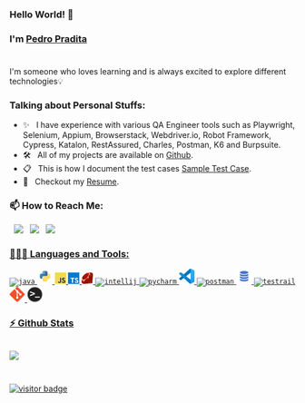 ### Hello World! 👋
### I'm [Pedro Pradita](https://github.com/pedropradita/)
#
<!--
**pedropradita/pedropradita** is a ✨ _special_ ✨ repository because its `README.md` (this file) appears on your GitHub profile.

Here are some ideas to get you started:

- 🔭 I’m currently working on ...
- 🌱 I’m currently learning ...
- 👯 I’m looking to collaborate on ...
- 🤔 I’m looking for help with ...
- 💬 Ask me about ...
- 📫 How to reach me: ...
- 😄 Pronouns: ...
- ⚡ Fun fact: ...
-->
I'm someone who loves learning and is always excited to explore different technologies💡

### Talking about Personal Stuffs:

- ✨ &nbsp; I have experience with various QA Engineer tools such as Playwright, Selenium, Appium, Browserstack, Webdriver.io, Robot Framework, Cypress, Katalon, RestAssured, Charles, Postman, K6 and Burpsuite.
- 🛠 &nbsp; All of my projects are available on [Github](https://github.com/pedropradita).
- 📋 &nbsp; This is how I document the test cases [Sample Test Case](https://docs.google.com/spreadsheets/d/145w4UgU6nT3DtN8yX1hEN7K1Df2hgDu1TsHoKhnq6Qo/edit?usp=sharing).
- 📝 &nbsp; Checkout my [Resume](https://drive.google.com/file/d/1qIvd_uKFaMQO1L7iay2bUWV2reoSWQyd/view?usp=sharing).

### 📫 How to Reach Me:
  
&nbsp; [<img src="https://img.icons8.com/color/48/000000/linkedin.png" width="3.5%"/>](https://www.linkedin.com/in/pedro-pradita) 
&nbsp; [<img src="https://avatars.githubusercontent.com/u/11737042?s=200&v=4" width="3.5%"/>](https://www.upwork.com/freelancers/~0194f4e1f9630b310b) 
&nbsp;  <a href="mailto:pedro.pradita.s@gmail.com"> <img src="https://img.icons8.com/fluent/48/000000/gmail.png" width="3.5%"/>

### 👨🏻‍💻 Languages and Tools:

<code><img height="27" src="https://external-content.duckduckgo.com/iu/?u=https%3A%2F%2Ftse1.mm.bing.net%2Fth%3Fid%3DOIP.g0g4Iv6bkPE_9MPmEJApZwAAAA%26pid%3DApi&f=1&ipt=fe25f8e7cc1c13fa8e889c1f5f2a69c8eb580fcb4feeee16e982a2de66845166&ipo=images" alt="java"></code>
<code><img height="27" src="https://raw.githubusercontent.com/github/explore/80688e429a7d4ef2fca1e82350fe8e3517d3494d/topics/python/python.png" alt="python"></code>
<code><img height="20" src="https://raw.githubusercontent.com/github/explore/80688e429a7d4ef2fca1e82350fe8e3517d3494d/topics/javascript/javascript.png"></code>
<code><img height="20" src="https://raw.githubusercontent.com/github/explore/main/topics/typescript/typescript.png"></code>
<code><img height="20" src="https://raw.githubusercontent.com/github/explore/main/topics/ruby/ruby.png"></code>
<code><img height="27" src="https://external-content.duckduckgo.com/iu/?u=https%3A%2F%2Ftse1.mm.bing.net%2Fth%3Fid%3DOIP.mIZeBtd_rKMrPhGN8RkEngHaHa%26pid%3DApi&f=1&ipt=3751ff3e624aa1fbe72144188e4819aa77088e286cee8aa97aa97bfd0bcd62c3&ipo=images" alt="intellij"></code>
<code><img height="27" src="https://external-content.duckduckgo.com/iu/?u=https%3A%2F%2Ftse4.mm.bing.net%2Fth%3Fid%3DOIP.pIi0CfGswG8JLy2f1w6dLQHaHa%26pid%3DApi&f=1&ipt=3a4f744d7f8cf734b0f62ae8564112fbc01d29cf35cc469aa1d1d413d7c31c4c&ipo=images" alt="pycharm"></code>
<code><img height="27" src="https://raw.githubusercontent.com/github/explore/main/topics/visual-studio-code/visual-studio-code.png"></code>
<code><img height="27" src="https://external-content.duckduckgo.com/iu/?u=https%3A%2F%2Ftse3.explicit.bing.net%2Fth%3Fid%3DOIP.TSYkzzNU-MdIIlEnxuZpGQHaHa%26pid%3DApi&f=1&ipt=6f14c8a6aa42a835b9133b7a8c23ce9e21b7fedb6b0b167632fcc3e4f8d59fc7&ipo=images" alt="postman"></code>
<code><img height="27" src="https://raw.githubusercontent.com/github/explore/80688e429a7d4ef2fca1e82350fe8e3517d3494d/topics/sql/sql.png" alt="sql"></code>
<code><img height="27" src="https://external-content.duckduckgo.com/iu/?u=https%3A%2F%2Ftse1.explicit.bing.net%2Fth%3Fid%3DOIP.6C1ItAo_ZN5Y4Xb2mURm9AHaD4%26pid%3DApi&f=1&ipt=ab98416281e6ac7c023c521606dd30bca3817c105d3a91d3240623f6c279392f&ipo=images" alt="testrail"></code>
<code><img height="27" src="https://raw.githubusercontent.com/devicons/devicon/master/icons/git/git-original.svg" alt="git"></code>
<code><img height="27" src="https://raw.githubusercontent.com/github/explore/80688e429a7d4ef2fca1e82350fe8e3517d3494d/topics/terminal/terminal.png" alt="terminal"></code>

### ⚡ Github Stats

<br />
<!--
<img height="180em" src="https://github-readme-stats.vercel.app/api?username=pedropradita&show_icons=true&hide_border=true&&count_private=true&include_all_commits=true" />  
-->
<img height="180em" src="https://github-readme-stats.vercel.app/api/top-langs/?username=pedropradita&show_icons=true&hide_border=true&layout=compact&langs_count=8"/>
  <br />
  
#

![visitor badge](https://visitor-badge.laobi.icu/badge?page_id=pedropradita.visitor-badge)
